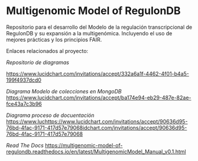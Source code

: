 # Multigenomic Model of RegulonDB

Repositorio para el desarrollo del Modelo de la regulación transcripcional de RegulonDB y su expansión a la multigenómica. Incluyendo el uso de mejores prácticas y los principios FAIR.

Enlaces relacionados al proyecto:

*Repositorio de diagramas*

https://www.lucidchart.com/invitations/accept/332a6a1f-4462-4f01-b4a5-199f4937dcd0


*Diagrama Modelo de colecciones en MongoDB*
https://www.lucidchart.com/invitations/accept/ba174e94-eb29-487e-82ae-fce43a7c3b96


*Diagrama proceso de docuentación*
https://www.luchttps://www.lucidchart.com/invitations/accept/90636d95-76bd-4fac-9171-417d57e79068idchart.com/invitations/accept/90636d95-76bd-4fac-9171-417d57e79068

*Read The Docs*
https://multigenomic-model-of-regulondb.readthedocs.io/en/latest/MultigenomicModel_Manual_v0.1.html


